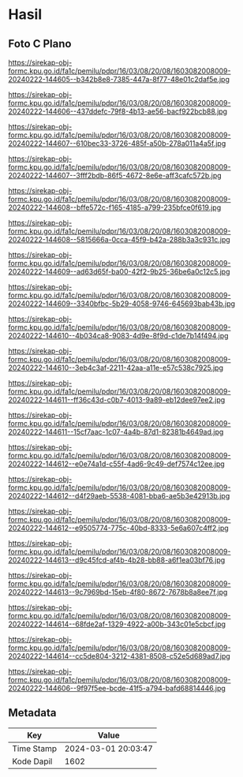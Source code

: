 # Hasil

## Foto C Plano

https://sirekap-obj-formc.kpu.go.id/fa1c/pemilu/pdpr/16/03/08/20/08/1603082008009-20240222-144605--b342b8e8-7385-447a-8f77-48e01c2daf5e.jpg

https://sirekap-obj-formc.kpu.go.id/fa1c/pemilu/pdpr/16/03/08/20/08/1603082008009-20240222-144606--437ddefc-79f8-4b13-ae56-bacf922bcb88.jpg

https://sirekap-obj-formc.kpu.go.id/fa1c/pemilu/pdpr/16/03/08/20/08/1603082008009-20240222-144607--610bec33-3726-485f-a50b-278a011a4a5f.jpg

https://sirekap-obj-formc.kpu.go.id/fa1c/pemilu/pdpr/16/03/08/20/08/1603082008009-20240222-144607--3fff2bdb-86f5-4672-8e6e-aff3cafc572b.jpg

https://sirekap-obj-formc.kpu.go.id/fa1c/pemilu/pdpr/16/03/08/20/08/1603082008009-20240222-144608--bffe572c-f165-4185-a799-235bfce0f619.jpg

https://sirekap-obj-formc.kpu.go.id/fa1c/pemilu/pdpr/16/03/08/20/08/1603082008009-20240222-144608--5815666a-0cca-45f9-b42a-288b3a3c931c.jpg

https://sirekap-obj-formc.kpu.go.id/fa1c/pemilu/pdpr/16/03/08/20/08/1603082008009-20240222-144609--ad63d65f-ba00-42f2-9b25-36be6a0c12c5.jpg

https://sirekap-obj-formc.kpu.go.id/fa1c/pemilu/pdpr/16/03/08/20/08/1603082008009-20240222-144609--3340bfbc-5b29-4058-9746-645693bab43b.jpg

https://sirekap-obj-formc.kpu.go.id/fa1c/pemilu/pdpr/16/03/08/20/08/1603082008009-20240222-144610--4b034ca8-9083-4d9e-8f9d-c1de7b14f494.jpg

https://sirekap-obj-formc.kpu.go.id/fa1c/pemilu/pdpr/16/03/08/20/08/1603082008009-20240222-144610--3eb4c3af-2211-42aa-a11e-e57c538c7925.jpg

https://sirekap-obj-formc.kpu.go.id/fa1c/pemilu/pdpr/16/03/08/20/08/1603082008009-20240222-144611--ff36c43d-c0b7-4013-9a89-eb12dee97ee2.jpg

https://sirekap-obj-formc.kpu.go.id/fa1c/pemilu/pdpr/16/03/08/20/08/1603082008009-20240222-144611--15cf7aac-1c07-4a4b-87d1-82381b4649ad.jpg

https://sirekap-obj-formc.kpu.go.id/fa1c/pemilu/pdpr/16/03/08/20/08/1603082008009-20240222-144612--e0e74a1d-c55f-4ad6-9c49-def7574c12ee.jpg

https://sirekap-obj-formc.kpu.go.id/fa1c/pemilu/pdpr/16/03/08/20/08/1603082008009-20240222-144612--d4f29aeb-5538-4081-bba6-ae5b3e42913b.jpg

https://sirekap-obj-formc.kpu.go.id/fa1c/pemilu/pdpr/16/03/08/20/08/1603082008009-20240222-144612--e9505774-775c-40bd-8333-5e6a607c4ff2.jpg

https://sirekap-obj-formc.kpu.go.id/fa1c/pemilu/pdpr/16/03/08/20/08/1603082008009-20240222-144613--d9c45fcd-af4b-4b28-bb88-a6f1ea03bf76.jpg

https://sirekap-obj-formc.kpu.go.id/fa1c/pemilu/pdpr/16/03/08/20/08/1603082008009-20240222-144613--9c7969bd-15eb-4f80-8672-7678b8a8ee7f.jpg

https://sirekap-obj-formc.kpu.go.id/fa1c/pemilu/pdpr/16/03/08/20/08/1603082008009-20240222-144614--68fde2af-1329-4922-a00b-343c01e5cbcf.jpg

https://sirekap-obj-formc.kpu.go.id/fa1c/pemilu/pdpr/16/03/08/20/08/1603082008009-20240222-144614--cc5de804-3212-4381-8508-c52e5d689ad7.jpg

https://sirekap-obj-formc.kpu.go.id/fa1c/pemilu/pdpr/16/03/08/20/08/1603082008009-20240222-144606--9f97f5ee-bcde-41f5-a794-bafd68814446.jpg


## Metadata

| Key        | Value               |
| ---------- | ------------------- |
| Time Stamp | 2024-03-01 20:03:47 |
| Kode Dapil | 1602                |



